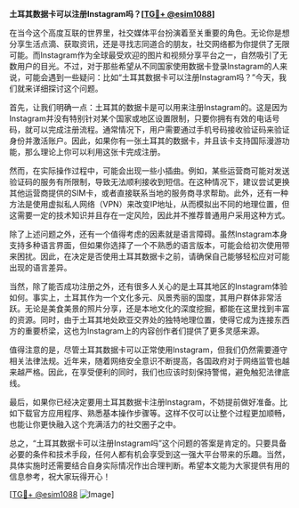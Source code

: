 **土耳其数据卡可以注册Instagram吗？[[TG💪+ @esim1088](https://t.me/s/esim1088)]**

在当今这个高度互联的世界里，社交媒体平台扮演着至关重要的角色。无论你是想分享生活点滴、获取资讯，还是寻找志同道合的朋友，社交网络都为你提供了无限可能。而Instagram作为全球最受欢迎的图片和视频分享平台之一，自然吸引了无数用户的目光。不过，对于那些希望从不同国家使用数据卡登录Instagram的人来说，可能会遇到一些疑问：比如“土耳其数据卡可以注册Instagram吗？”今天，我们就来详细探讨这个问题。

首先，让我们明确一点：土耳其的数据卡是可以用来注册Instagram的。这是因为Instagram并没有特别针对某个国家或地区设置限制，只要你拥有有效的电话号码，就可以完成注册流程。通常情况下，用户需要通过手机号码接收验证码来验证身份并激活账户。因此，如果你有一张土耳其的数据卡，并且该卡支持国际漫游功能，那么理论上你可以利用这张卡完成注册。

然而，在实际操作过程中，可能会出现一些小插曲。例如，某些运营商可能对发送验证码的服务有所限制，导致无法顺利接收到短信。在这种情况下，建议尝试更换其他运营商提供的SIM卡，或者直接联系当地的服务商寻求帮助。此外，还有一种方法是使用虚拟私人网络（VPN）来改变IP地址，从而模拟出不同的地理位置，但这需要一定的技术知识并且存在一定风险，因此并不推荐普通用户采用这种方式。

除了上述问题之外，还有一个值得考虑的因素就是语言障碍。虽然Instagram本身支持多种语言界面，但如果你选择了一个不熟悉的语言版本，可能会给初次使用带来困扰。因此，在决定是否使用土耳其数据卡之前，请确保自己能够轻松应对可能出现的语言差异。

当然，除了能否成功注册之外，还有很多人关心的是土耳其地区的Instagram体验如何。事实上，土耳其作为一个文化多元、风景秀丽的国度，其用户群体非常活跃。无论是美食美景的照片分享，还是本地文化的深度挖掘，都能在这里找到丰富的资源。同时，由于土耳其地处欧亚交界处的独特地理位置，使得它成为连接东西方的重要桥梁，这也为Instagram上的内容创作者们提供了更多灵感来源。

值得注意的是，尽管土耳其数据卡可以正常使用Instagram，但我们仍然需要遵守相关法律法规。近年来，随着网络安全意识不断提高，各国政府对于网络监管也越来越严格。因此，在享受便利的同时，我们也应该时刻保持警惕，避免触犯法律底线。

最后，如果你已经决定要用土耳其数据卡注册Instagram，不妨提前做好准备。比如下载官方应用程序、熟悉基本操作步骤等。这样不仅可以让整个过程更加顺畅，也能让你更快融入这个充满活力的社交圈子之中。

总之，“土耳其数据卡可以注册Instagram吗”这个问题的答案是肯定的。只要具备必要的条件和技术手段，任何人都有机会享受到这一强大平台带来的乐趣。当然，具体实施时还需要结合自身实际情况作出合理判断。希望本文能为大家提供有用的信息参考，祝大家玩得开心！

[[TG💪+ @esim1088](https://t.me/s/esim1088) ![Image](https://i.postimg.cc/4NQfJmqS/Snipaste-2025-05-13-00-14-12.png)]